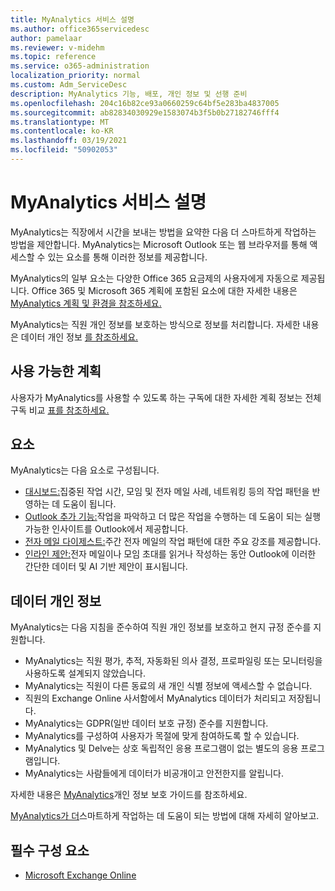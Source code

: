 ```yaml
---
title: MyAnalytics 서비스 설명
ms.author: office365servicedesc
author: pamelaar
ms.reviewer: v-midehm
ms.topic: reference
ms.service: o365-administration
localization_priority: normal
ms.custom: Adm_ServiceDesc
description: MyAnalytics 기능, 배포, 개인 정보 및 선행 준비
ms.openlocfilehash: 204c16b82ce93a0660259c64bf5e283ba4837005
ms.sourcegitcommit: ab82834030929e1583074b3f5b0b27182746fff4
ms.translationtype: MT
ms.contentlocale: ko-KR
ms.lasthandoff: 03/19/2021
ms.locfileid: "50902053"
---
```

# <a name="myanalytics-service-description"></a>MyAnalytics 서비스 설명

MyAnalytics는 직장에서 시간을 보내는 방법을 요약한 다음 더 스마트하게 작업하는 방법을 제안합니다. MyAnalytics는 Microsoft Outlook [](#elements) 또는 웹 브라우저를 통해 액세스할 수 있는 요소를 통해 이러한 정보를 제공합니다.

MyAnalytics의 일부 요소는 다양한 Office 365 요금제의 사용자에게 자동으로 제공됩니다. Office 365 및 Microsoft 365 계획에 포함된 요소에 대한 자세한 내용은 [MyAnalytics 계획 및 환경을 참조하세요.](https://docs.microsoft.com/workplace-analytics/myanalytics/overview/plans-environments)  

MyAnalytics는 직원 개인 정보를 보호하는 방식으로 정보를 처리합니다. 자세한 내용은 데이터 개인 정보 [를 참조하세요.](#data-privacy)

## <a name="available-plans"></a>사용 가능한 계획

사용자가 MyAnalytics를 사용할 수 있도록 하는 구독에 대한 자세한 계획 정보는 전체 구독 비교 [표를 참조하세요.](https://www.microsoft.com/microsoft-365/compare-microsoft-365-enterprise-plans)

## <a name="elements"></a>요소

MyAnalytics는 다음 요소로 구성됩니다.

* [대시보드:](https://docs.microsoft.com/workplace-analytics/myanalytics/use/dashboard-2)집중된 작업 시간, 모임 및 전자 메일 사례, 네트워킹 등의 작업 패턴을 반영하는 데 도움이 됩니다.
* [Outlook 추가 기능:](https://docs.microsoft.com/workplace-analytics/myanalytics/use/add-in)작업을 파악하고 더 많은 작업을 수행하는 데 도움이 되는 실행 가능한 인사이트를 Outlook에서 제공합니다.
* [전자 메일 다이제스트:](https://docs.microsoft.com/workplace-analytics/myanalytics/use/email-digest-2)주간 전자 메일의 작업 패턴에 대한 주요 강조를 제공합니다.
* [인라인 제안:](https://docs.microsoft.com/workplace-analytics/myanalytics/use/mya-notifications)전자 메일이나 모임 초대를 읽거나 작성하는 동안 Outlook에 이러한 간단한 데이터 및 AI 기반 제안이 표시됩니다.

## <a name="data-privacy"></a>데이터 개인 정보

MyAnalytics는 다음 지침을 준수하여 직원 개인 정보를 보호하고 현지 규정 준수를 지원합니다.

* MyAnalytics는 직원 평가, 추적, 자동화된 의사 결정, 프로파일링 또는 모니터링을 사용하도록 설계되지 않았습니다.
* MyAnalytics는 직원이 다른 동료의 새 개인 식별 정보에 액세스할 수 없습니다.
* 직원의 Exchange Online 사서함에서 MyAnalytics 데이터가 처리되고 저장됩니다.
* MyAnalytics는 GDPR(일반 데이터 보호 규정) 준수를 지원합니다.
* MyAnalytics를 구성하여 사용자가 목절에 맞게 참여하도록 할 수 있습니다.
* MyAnalytics 및 Delve는 상호 독립적인 응용 프로그램이 없는 별도의 응용 프로그램입니다.
* MyAnalytics는 사람들에게 데이터가 비공개이고 안전한지를 알립니다.

자세한 내용은 [MyAnalytics](https://docs.microsoft.com/workplace-analytics/myanalytics/overview/privacy-guide)개인 정보 보호 가이드를 참조하세요.

[MyAnalytics가 더](https://products.office.com/business/myanalytics-personal-analytics)스마트하게 작업하는 데 도움이 되는 방법에 대해 자세히 알아보고.

## <a name="prerequisites"></a>필수 구성 요소

* [Microsoft Exchange Online](https://docs.microsoft.com/office365/servicedescriptions/exchange-online-service-description/exchange-online-service-description)
